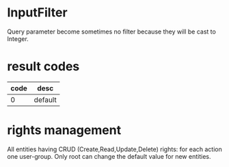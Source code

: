 
# InputFilter

Query parameter become sometimes no filter because they will be cast to Integer.

# result codes
code | desc
---- | ----
0 | default

# rights management
All entities having CRUD (Create,Read,Update,Delete) rights: for each action one user-group.
Only root can change the default value for new entities.